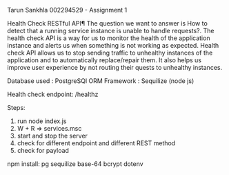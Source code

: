 Tarun Sankhla 002294529 - Assignment 1

Health Check RESTful API¶
The question we want to answer is How to detect that a running service instance is unable to handle requests?.
The health check API is a way for us to monitor the health of the application instance and alerts us when something is not working as expected.
Health check API allows us to stop sending traffic to unhealthy instances of the application and to automatically replace/repair them. It also helps us improve user experience by not routing their quests to unhealthy instances.


Database used : PostgreSQl
ORM Framework : Sequilize (node js)

Health check endpoint:  /healthz

Steps:
1) run node index.js
2) W + R => services.msc
3) start and stop the server 
4) check for different endpoint and different REST method
5) check for payload


npm install:
pg
sequilize
base-64
bcrypt
dotenv
